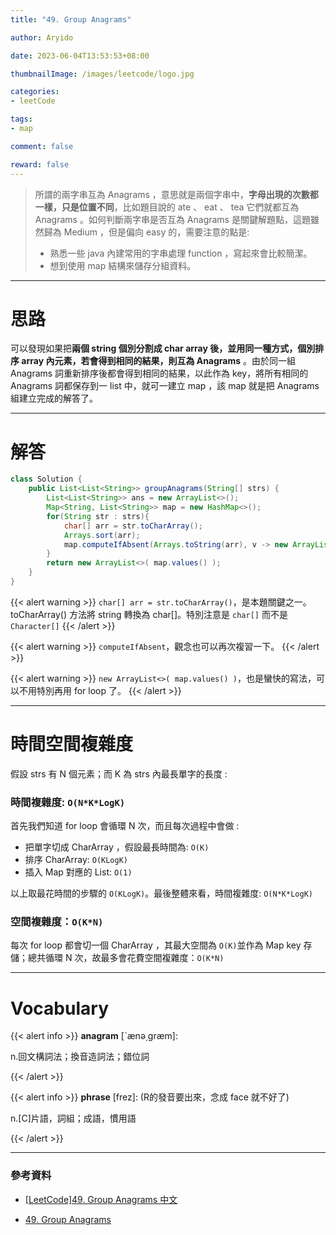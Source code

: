 ```yaml
---
title: "49. Group Anagrams"

author: Aryido

date: 2023-06-04T13:53:53+08:00

thumbnailImage: /images/leetcode/logo.jpg

categories:
- leetCode

tags:
- map

comment: false

reward: false
---
```

<!--BODY-->
> 所謂的兩字串互為 Anagrams ，意思就是兩個字串中，**字母出現的次數都一樣，只是位置不同**，比如題目說的 ate 、 eat 、 tea 它們就都互為 Anagrams 。如何判斷兩字串是否互為 Anagrams 是關鍵解題點，這題雖然歸為 Medium ，但是偏向 easy 的，需要注意的點是:
> - 熟悉一些 java 內建常用的字串處理 function ，寫起來會比較簡潔。
> - 想到使用 map 結構來儲存分組資料。
<!--more-->

---

# 思路

可以發現如果把**兩個 string 個別分割成 char array 後，並用同一種方式，個別排序 array 內元素，若會得到相同的結果，則互為 Anagrams** 。由於同一組 Anagrams 詞重新排序後都會得到相同的結果，以此作為 key，將所有相同的 Anagrams 詞都保存到一 list 中，就可一建立 map ，該 map 就是把 Anagrams 組建立完成的解答了。

---

# 解答
```java
class Solution {
    public List<List<String>> groupAnagrams(String[] strs) {
        List<List<String>> ans = new ArrayList<>();
		Map<String, List<String>> map = new HashMap<>();
		for(String str : strs){
			char[] arr = str.toCharArray();
			Arrays.sort(arr);
			map.computeIfAbsent(Arrays.toString(arr), v -> new ArrayList()).add(str);
		}
		return new ArrayList<>( map.values() );
    }
}
```

{{< alert warning >}}
```char[] arr = str.toCharArray()```，是本題關鍵之一。toCharArray() 方法將 string 轉換為 char[]。特別注意是 ```char[]``` 而不是 ```Character[]```
{{< /alert >}}

{{< alert warning >}}
```computeIfAbsent```，觀念也可以再次複習一下。
{{< /alert >}}

{{< alert warning >}}
```new ArrayList<>( map.values() )```，也是蠻快的寫法，可以不用特別再用 for loop 了。
{{< /alert >}}

---

# 時間空間複雜度
假設 strs 有 N 個元素；而 K 為 strs 內最長單字的長度 :
### 時間複雜度: ```O(N*K*LogK)```
首先我們知道 for loop 會循環 N 次，而且每次過程中會做 :
- 把單字切成 CharArray ，假設最長時間為: ```O(K)```
- 排序 CharArray: ```O(KLogK)```
- 插入 Map 對應的 List: ```O(1)```

以上取最花時間的步驟的 ```O(KLogK)```。最後整體來看，時間複雜度: ```O(N*K*LogK)```
### 空間複雜度：```O(K*N)```
每次 for loop 都會切一個 CharArray ，其最大空間為 ```O(K)```並作為 Map key 存儲；總共循環 N 次，故最多會花費空間複雜度：```O(K*N)```

---

# Vocabulary

{{< alert info >}}
**anagram** [ˋænə͵græm]:

n.回文構詞法；換音造詞法；錯位詞

{{< /alert >}}

{{< alert info >}}
**phrase** [frez]: (R的發音要出來，念成 face 就不好了)

n.[C]片語，詞組；成語，慣用語

{{< /alert >}}

---

### 參考資料

- [[LeetCode]49. Group Anagrams 中文](https://www.youtube.com/watch?v=OAzLAsTB8Hg&t=133s)

- [49. Group Anagrams](https://walkccc.me/LeetCode/problems/0049/)